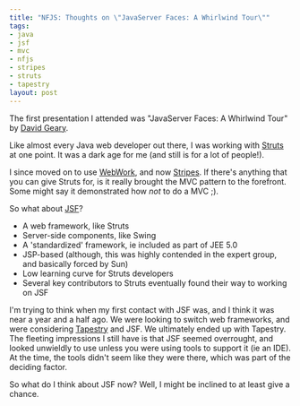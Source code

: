 ```yaml
--- 
title: "NFJS: Thoughts on \"JavaServer Faces: A Whirlwind Tour\""
tags: 
- java
- jsf
- mvc
- nfjs
- stripes
- struts
- tapestry
layout: post
---
```

The first presentation I attended was "JavaServer Faces: A Whirlwind Tour" by [David Geary](http://jroller.com/dgeary/).

Like almost every Java web developer out there, I was working with [Struts](http://struts.apache.org/) at one point. It was a dark age for me (and still is for a lot of people!).

I since moved on to use [WebWork](http://www.opensymphony.com/webwork/), and now [Stripes](http://mc4j.org/confluence/display/stripes/Home). If there's anything that you can give Struts for, is it really brought the MVC pattern to the forefront. Some might say it demonstrated how _not_ to do a MVC ;).

So what about [JSF](http://java.sun.com/javaee/javaserverfaces/)?
 * A web framework, like Struts
 * Server-side components, like Swing
 * A 'standardized' framework, ie included as part of JEE 5.0
 * JSP-based (although, this was highly contended in the expert group, and basically forced by Sun)
 * Low learning curve for Struts developers
 * Several key contributors to Struts eventually found their way to working on JSF

I'm trying to think when my first contact with JSF was, and I think it was near a year and a half ago. We were looking to switch web frameworks, and were considering [Tapestry](http://tapestry.apache.org/) and JSF. We ultimately ended up with Tapestry. The fleeting impressions I still have is that JSF seemed overrought, and looked unwieldly to use unless you were using tools to support it (ie an IDE). At the time, the tools didn't seem like they were there, which was part of the deciding factor. 

So what do I think about JSF now? Well, I might be inclined to at least give a chance.
